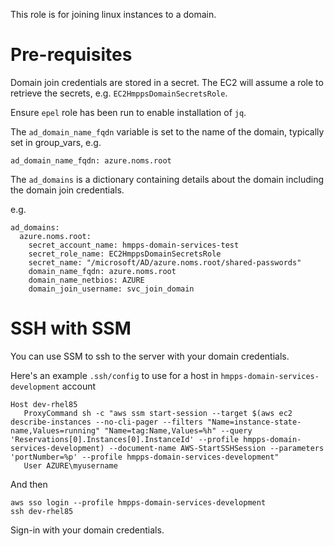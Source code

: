 This role is for joining linux instances to a domain.

# Pre-requisites

Domain join credentials are stored in a secret. The EC2 will assume a role
to retrieve the secrets, e.g. `EC2HmppsDomainSecretsRole`.

Ensure `epel` role has been run to enable installation of `jq`.

The `ad_domain_name_fqdn` variable is set to the name of the domain,
typically set in group_vars, e.g.

```
ad_domain_name_fqdn: azure.noms.root
```

The `ad_domains` is a dictionary containing details about the domain
including the domain join credentials.

e.g.

```
ad_domains:
  azure.noms.root:
    secret_account_name: hmpps-domain-services-test
    secret_role_name: EC2HmppsDomainSecretsRole
    secret_name: "/microsoft/AD/azure.noms.root/shared-passwords"
    domain_name_fqdn: azure.noms.root
    domain_name_netbios: AZURE
    domain_join_username: svc_join_domain
```

# SSH with SSM

You can use SSM to ssh to the server with your domain credentials.

Here's an example `.ssh/config` to use for a host in `hmpps-domain-services-development` account

```
Host dev-rhel85
   ProxyCommand sh -c "aws ssm start-session --target $(aws ec2 describe-instances --no-cli-pager --filters "Name=instance-state-name,Values=running" "Name=tag:Name,Values=%h" --query 'Reservations[0].Instances[0].InstanceId' --profile hmpps-domain-services-development) --document-name AWS-StartSSHSession --parameters 'portNumber=%p' --profile hmpps-domain-services-development"
   User AZURE\myusername
```

And then

```
aws sso login --profile hmpps-domain-services-development
ssh dev-rhel85
```

Sign-in with your domain credentials.
